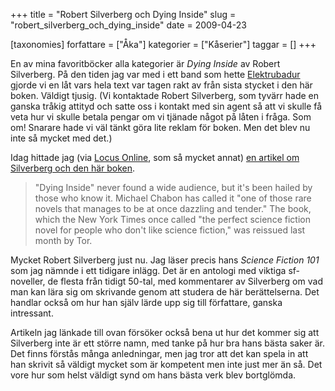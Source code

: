 +++
title = "Robert Silverberg och Dying Inside"
slug = "robert_silverberg_och_dying_inside"
date = 2009-04-23

[taxonomies]
forfattare = ["Åka"]
kategorier = ["Kåserier"]
taggar = []
+++

En av mina favoritböcker alla kategorier är <em>Dying Inside</em> av Robert Silverberg. På den tiden jag var med i ett band som hette <a href="http://elektrubadur.se/musik/">Elektrubadur</a> gjorde vi en låt vars hela text var tagen rakt av från sista stycket i den här boken. Väldigt tjusig. (Vi kontaktade Robert Silverberg, som tyvärr hade en ganska tråkig attityd och satte oss i kontakt med sin agent så att vi skulle få veta hur vi skulle betala pengar om vi tjänade något på låten i fråga. Som om! Snarare hade vi väl tänkt göra lite reklam för boken. Men det blev nu inte så mycket med det.)

Idag hittade jag (via <a href="http://www.locusmag.com/">Locus Online</a>, som så mycket annat) <a href="http://www.latimes.com/features/books/la-et-robert-silverberg21-2009apr21,0,7551767.story">en artikel om Silverberg och den här boken</a>.

<blockquote>"Dying Inside" never found a wide audience, but it's been hailed by those who know it. Michael Chabon has called it "one of those rare novels that manages to be at once dazzling and tender." The book, which the New York Times once called "the perfect science fiction novel for people who don't like science fiction," was reissued last month by Tor.
</blockquote>

Mycket Robert Silverberg just nu. Jag läser precis hans <em>Science Fiction 101</em> som jag nämnde i ett tidigare inlägg. Det är en antologi med viktiga sf-noveller, de flesta från tidigt 50-tal, med kommentarer av Silverberg om vad man kan lära sig om skrivande genom att studera de här berättelserna. Det handlar också om hur han själv lärde upp sig till författare, ganska intressant.

Artikeln jag länkade till ovan försöker också bena ut hur det kommer sig att Silverberg inte är ett större namn, med tanke på hur bra hans bästa saker är. Det finns förstås många anledningar, men jag tror att det kan spela in att han skrivit så väldigt mycket som är kompetent men inte just mer än så. Det vore hur som helst väldigt synd om hans bästa verk blev bortglömda. 
